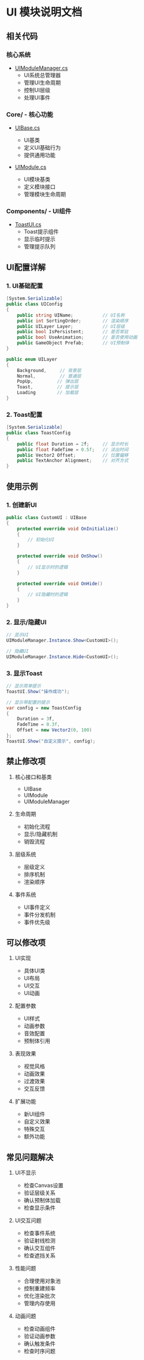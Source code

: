 # UI 模块说明文档

## 相关代码

### 核心系统
- [UIModuleManager.cs](https://github.com/shubiandeluoye/shu/blob/my-new-branch/Assets/Project/Scripts/UIModule/Core/UIModuleManager.cs)
  - UI系统总管理器
  - 管理UI生命周期
  - 控制UI层级
  - 处理UI事件

### Core/ - 核心功能
- [UIBase.cs](https://github.com/shubiandeluoye/shu/blob/my-new-branch/Assets/Project/Scripts/UIModule/Core/UIBase.cs)
  - UI基类
  - 定义UI基础行为
  - 提供通用功能

- [UIModule.cs](https://github.com/shubiandeluoye/shu/blob/my-new-branch/Assets/Project/Scripts/UIModule/Core/UIModule.cs)
  - UI模块基类
  - 定义模块接口
  - 管理模块生命周期

### Components/ - UI组件
- [ToastUI.cs](https://github.com/shubiandeluoye/shu/blob/my-new-branch/Assets/Project/Scripts/UIModule/Components/ToastUI.cs)
  - Toast提示组件
  - 显示临时提示
  - 管理提示队列

## UI配置详解

### 1. UI基础配置
```csharp
[System.Serializable]
public class UIConfig
{
    public string UIName;           // UI名称
    public int SortingOrder;        // 渲染顺序
    public UILayer Layer;           // UI层级
    public bool IsPersistent;       // 是否常驻
    public bool UseAnimation;       // 是否使用动画
    public GameObject Prefab;       // UI预制体
}

public enum UILayer
{
    Background,     // 背景层
    Normal,         // 普通层
    PopUp,         // 弹出层
    Toast,         // 提示层
    Loading        // 加载层
}
```

### 2. Toast配置
```csharp
[System.Serializable]
public class ToastConfig
{
    public float Duration = 2f;     // 显示时长
    public float FadeTime = 0.5f;   // 淡出时间
    public Vector2 Offset;          // 位置偏移
    public TextAnchor Alignment;    // 对齐方式
}
```

## 使用示例

### 1. 创建新UI
```csharp
public class CustomUI : UIBase
{
    protected override void OnInitialize()
    {
        // 初始化UI
    }

    protected override void OnShow()
    {
        // UI显示时的逻辑
    }

    protected override void OnHide()
    {
        // UI隐藏时的逻辑
    }
}
```

### 2. 显示/隐藏UI
```csharp
// 显示UI
UIModuleManager.Instance.Show<CustomUI>();

// 隐藏UI
UIModuleManager.Instance.Hide<CustomUI>();
```

### 3. 显示Toast
```csharp
// 显示简单提示
ToastUI.Show("操作成功");

// 显示带配置的提示
var config = new ToastConfig
{
    Duration = 3f,
    FadeTime = 0.3f,
    Offset = new Vector2(0, 100)
};
ToastUI.Show("自定义提示", config);
```

## 禁止修改项

1. 核心接口和基类
   - UIBase
   - UIModule
   - UIModuleManager

2. 生命周期
   - 初始化流程
   - 显示/隐藏机制
   - 销毁流程

3. 层级系统
   - 层级定义
   - 排序机制
   - 渲染顺序

4. 事件系统
   - UI事件定义
   - 事件分发机制
   - 事件优先级

## 可以修改项

1. UI实现
   - 具体UI类
   - UI布局
   - UI交互
   - UI动画

2. 配置参数
   - UI样式
   - 动画参数
   - 音效配置
   - 预制体引用

3. 表现效果
   - 视觉风格
   - 动画效果
   - 过渡效果
   - 交互反馈

4. 扩展功能
   - 新UI组件
   - 自定义效果
   - 特殊交互
   - 额外功能

## 常见问题解决

1. UI不显示
   - 检查Canvas设置
   - 验证层级关系
   - 确认预制体加载
   - 检查显示条件

2. UI交互问题
   - 检查事件系统
   - 验证射线检测
   - 确认交互组件
   - 检查遮挡关系

3. 性能问题
   - 合理使用对象池
   - 控制重建频率
   - 优化渲染批次
   - 管理内存使用

4. 动画问题
   - 检查动画组件
   - 验证动画参数
   - 确认触发条件
   - 检查时序问题 